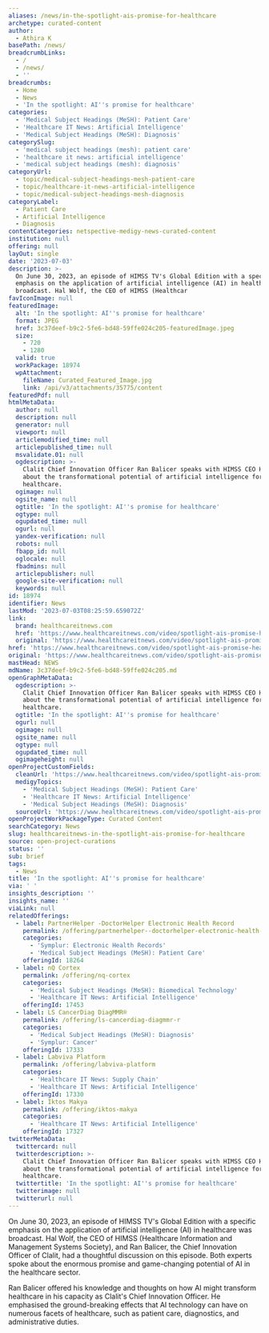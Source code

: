 ```yaml
---
aliases: /news/in-the-spotlight-ais-promise-for-healthcare
archetype: curated-content
author:
  - Athira K
basePath: /news/
breadcrumbLinks:
  - /
  - /news/
  - ''
breadcrumbs:
  - Home
  - News
  - 'In the spotlight: AI''s promise for healthcare'
categories:
  - 'Medical Subject Headings (MeSH): Patient Care'
  - 'Healthcare IT News: Artificial Intelligence'
  - 'Medical Subject Headings (MeSH): Diagnosis'
categorySlug:
  - 'medical subject headings (mesh): patient care'
  - 'healthcare it news: artificial intelligence'
  - 'medical subject headings (mesh): diagnosis'
categoryUrl:
  - topic/medical-subject-headings-mesh-patient-care
  - topic/healthcare-it-news-artificial-intelligence
  - topic/medical-subject-headings-mesh-diagnosis
categoryLabel:
  - Patient Care
  - Artificial Intelligence
  - Diagnosis
contentCategories: netspective-medigy-news-curated-content
institution: null
offering: null
layOut: single
date: '2023-07-03'
description: >-
  On June 30, 2023, an episode of HIMSS TV's Global Edition with a specific
  emphasis on the application of artificial intelligence (AI) in healthcare was
  broadcast. Hal Wolf, the CEO of HIMSS (Healthcar
favIconImage: null
featuredImage:
  alt: 'In the spotlight: AI''s promise for healthcare'
  format: JPEG
  href: 3c37deef-b9c2-5fe6-bd48-59ffe024c205-featuredImage.jpeg
  size:
    - 720
    - 1280
  valid: true
  workPackage: 18974
  wpAttachment:
    fileName: Curated_Featured_Image.jpg
    link: /api/v3/attachments/35775/content
featuredPdf: null
htmlMetaData:
  author: null
  description: null
  generator: null
  viewport: null
  articlemodified_time: null
  articlepublished_time: null
  msvalidate.01: null
  ogdescription: >-
    Clalit Chief Innovation Officer Ran Balicer speaks with HIMSS CEO Hal Wolf
    about the transformational potential of artificial intelligence for
    healthcare.
  ogimage: null
  ogsite_name: null
  ogtitle: 'In the spotlight: AI''s promise for healthcare'
  ogtype: null
  ogupdated_time: null
  ogurl: null
  yandex-verification: null
  robots: null
  fbapp_id: null
  oglocale: null
  fbadmins: null
  articlepublisher: null
  google-site-verification: null
  keywords: null
id: 18974
identifier: News
lastMod: '2023-07-03T08:25:59.659072Z'
link:
  brand: healthcareitnews.com
  href: 'https://www.healthcareitnews.com/video/spotlight-ais-promise-healthcare'
  original: 'https://www.healthcareitnews.com/video/spotlight-ais-promise-healthcare'
href: 'https://www.healthcareitnews.com/video/spotlight-ais-promise-healthcare'
original: 'https://www.healthcareitnews.com/video/spotlight-ais-promise-healthcare'
mastHead: NEWS
mdName: 3c37deef-b9c2-5fe6-bd48-59ffe024c205.md
openGraphMetaData:
  ogdescription: >-
    Clalit Chief Innovation Officer Ran Balicer speaks with HIMSS CEO Hal Wolf
    about the transformational potential of artificial intelligence for
    healthcare.
  ogtitle: 'In the spotlight: AI''s promise for healthcare'
  ogurl: null
  ogimage: null
  ogsite_name: null
  ogtype: null
  ogupdated_time: null
  ogimageheight: null
openProjectCustomFields:
  cleanUrl: 'https://www.healthcareitnews.com/video/spotlight-ais-promise-healthcare'
  medigyTopics:
    - 'Medical Subject Headings (MeSH): Patient Care'
    - 'Healthcare IT News: Artificial Intelligence'
    - 'Medical Subject Headings (MeSH): Diagnosis'
  sourceUrl: 'https://www.healthcareitnews.com/video/spotlight-ais-promise-healthcare'
openProjectWorkPackageType: Curated Content
searchCategory: News
slug: healthcareitnews-in-the-spotlight-ais-promise-for-healthcare
source: open-project-curations
status: ''
sub: brief
tags:
  - News
title: 'In the spotlight: AI''s promise for healthcare'
via: ' '
insights_description: ''
insights_name: ''
viaLink: null
relatedOfferings:
  - label: PartnerHelper -DoctorHelper Electronic Health Record
    permalink: /offering/partnerhelper--doctorhelper-electronic-health-record
    categories:
      - 'Symplur: Electronic Health Records'
      - 'Medical Subject Headings (MeSH): Patient Care'
    offeringId: 18264
  - label: nQ Cortex
    permalink: /offering/nq-cortex
    categories:
      - 'Medical Subject Headings (MeSH): Biomedical Technology'
      - 'Healthcare IT News: Artificial Intelligence'
    offeringId: 17453
  - label: LS CancerDiag DiagMMR®
    permalink: /offering/ls-cancerdiag-diagmmr-r
    categories:
      - 'Medical Subject Headings (MeSH): Diagnosis'
      - 'Symplur: Cancer'
    offeringId: 17333
  - label: Labviva Platform
    permalink: /offering/labviva-platform
    categories:
      - 'Healthcare IT News: Supply Chain'
      - 'Healthcare IT News: Artificial Intelligence'
    offeringId: 17330
  - label: Iktos Makya
    permalink: /offering/iktos-makya
    categories:
      - 'Healthcare IT News: Artificial Intelligence'
    offeringId: 17327
twitterMetaData:
  twittercard: null
  twitterdescription: >-
    Clalit Chief Innovation Officer Ran Balicer speaks with HIMSS CEO Hal Wolf
    about the transformational potential of artificial intelligence for
    healthcare.
  twittertitle: 'In the spotlight: AI''s promise for healthcare'
  twitterimage: null
  twitterurl: null
---
```

<p>On June 30, 2023, an episode of HIMSS TV's Global Edition with a specific emphasis on the application of artificial intelligence (AI) in healthcare was broadcast. Hal Wolf, the CEO of HIMSS (Healthcare Information and Management Systems Society), and Ran Balicer, the Chief Innovation Officer of Clalit, had a thoughtful discussion on this episode. Both experts spoke about the enormous promise and game-changing potential of AI in the healthcare sector.</p><p>Ran Balicer offered his knowledge and thoughts on how AI might transform healthcare in his capacity as Clalit's Chief Innovation Officer. He emphasised the ground-breaking effects that AI technology can have on numerous facets of healthcare, such as patient care, diagnostics, and administrative duties.</p>